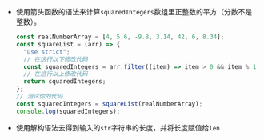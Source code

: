 - 使用箭头函数的语法来计算`squaredIntegers`数组里正整数的平方（分数不是整数）。

  ```javascript
  const realNumberArray = [4, 5.6, -9.8, 3.14, 42, 6, 8.34];
  const squareList = (arr) => {
    "use strict";
    // 在这行以下修改代码
    const squaredIntegers = arr.filter((item) => item > 0 && item % 1 == 0).map((item) => item*item);
    // 在这行以上修改代码
    return squaredIntegers;
  };
  // 测试你的代码
  const squaredIntegers = squareList(realNumberArray);
  console.log(squaredIntegers);
  ```

- 使用解构语法去得到输入的`str`字符串的长度，并将长度赋值给`len`

  ```
  
  ```

  